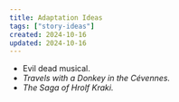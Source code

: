 ```yaml
---
title: Adaptation Ideas
tags: ["story-ideas"]
created: 2024-10-16
updated: 2024-10-16
---
```


- Evil dead musical.
- *Travels with a Donkey in the Cévennes.*
- *The Saga of Hrolf Kraki.*
